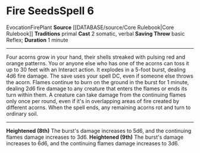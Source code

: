 ﻿---
actions: '[two-actions]'
component:
- Somatic
- Verbal
duration: 1 minute
element: Fire
heighten: 8th, 9th
heighten_level: 6, 8, 9
id: '117'
level: '6'
name: Fire Seeds
rarity: Common
saving_throw: basicReflex
school: Evocation
source: '[[DATABASE/source/Core Rulebook|Core Rulebook]]'
tradition:
- Primal
trait:
- '[[DATABASE/trait/Evocation|Evocation]]'
- '[[DATABASE/trait/Fire|Fire]]'
- '[[DATABASE/trait/Plant|Plant]]'
type: Spell

---
# Fire Seeds<span class="item-type">Spell 6</span>

<span class="item-trait">Evocation</span><span class="item-trait">Fire</span><span class="item-trait">Plant</span>
**Source** [[DATABASE/source/Core Rulebook|Core Rulebook]] 
**Traditions** primal
**Cast** <span class="action-icon">2</span> somatic, verbal
**Saving Throw** basic Reflex; **Duration** 1 minute

---
Four acorns grow in your hand, their shells streaked with pulsing red and orange patterns. You or anyone else who has one of the acorns can toss it up to 30 feet with an Interact action. It explodes in a 5-foot burst, dealing 4d6 fire damage. The save uses your spell DC, even if someone else throws the acorn.
 Flames continue to burn on the ground in the burst for 1 minute, dealing 2d6 fire damage to any creature that enters the flames or ends its turn within them. A creature can take damage from the continuing flames only once per round, even if it's in overlapping areas of fire created by different acorns.
 When the spell ends, any remaining acorns rot and turn to ordinary soil.

---
**Heightened (8th)** The burst's damage increases to 5d6, and the continuing flames damage increases to 3d6.
**Heightened (9th)** The burst's damage increases to 6d6, and the continuing flames damage increases to 3d6.